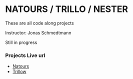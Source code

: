 # NATOURS / TRILLO / NESTER

These are all code along projects

Instructor: Jonas Schmedtmann

Still in progress

### Projects Live url
* [Natours](https://mellow-treacle-fc29d6.netlify.app)
* [Trillow](https://illustrious-sundae-93c260.netlify.app)
